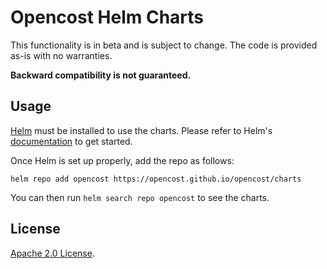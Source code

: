 # Opencost Helm Charts

This functionality is in beta and is subject to change. The code is provided as-is with no warranties.

**Backward compatibility is not guaranteed.**

## Usage

[Helm](https://helm.sh) must be installed to use the charts.
Please refer to Helm's [documentation](https://helm.sh/docs/) to get started.

Once Helm is set up properly, add the repo as follows:

```console
helm repo add opencost https://opencost.github.io/opencost/charts
```

You can then run `helm search repo opencost` to see the charts.

## License

<!-- Keep full URL links to repo files because this README syncs from main to gh-pages.  -->
[Apache 2.0 License](https://github.com/opencost/opencost/blob/main/LICENSE).
